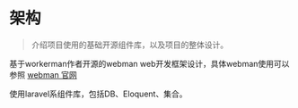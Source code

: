 # 架构

>介绍项目使用的基础开源组件库，以及项目的整体设计。

基于workerman作者开源的webman web开发框架设计，具体webman使用可以参照
[webman 官网](https://www.workerman.net/webman)

使用laravel系组件库，包括DB、Eloquent、集合。

